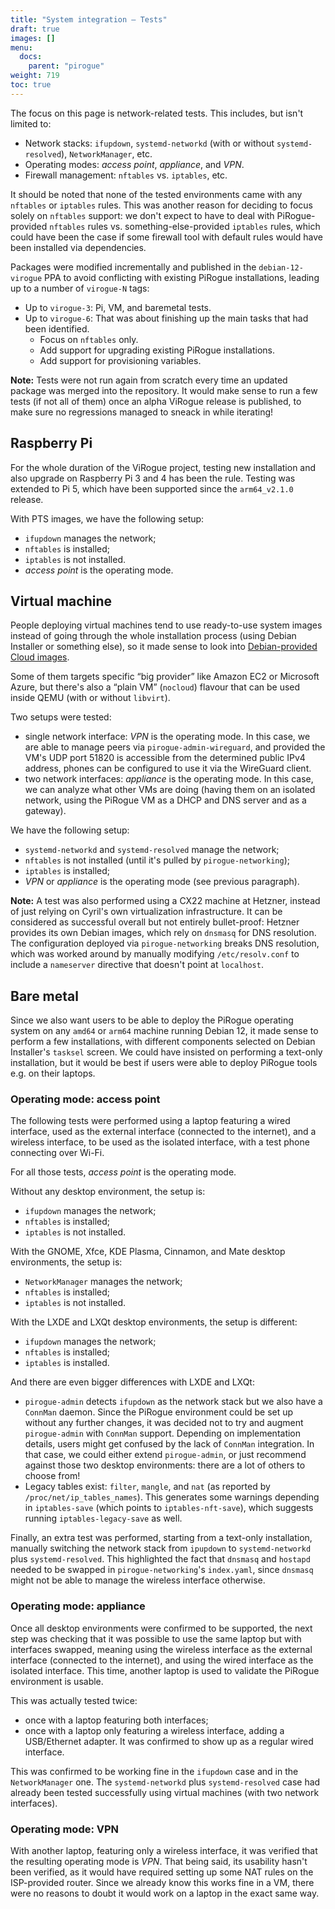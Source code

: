 ```yaml
---
title: "System integration — Tests"
draft: true
images: []
menu:
  docs:
    parent: "pirogue"
weight: 719
toc: true
---
```


The focus on this page is network-related tests. This includes, but isn't
limited to:

 - Network stacks: `ifupdown`, `systemd-networkd` (with or without
   `systemd-resolved`), `NetworkManager`, etc.
 - Operating modes: *access point*, *appliance*, and *VPN*.
 - Firewall management: `nftables` vs. `iptables`, etc.

It should be noted that none of the tested environments came with any `nftables`
or `iptables` rules. This was another reason for deciding to focus solely on
`nftables` support: we don't expect to have to deal with PiRogue-provided
`nftables` rules vs. something-else-provided `iptables` rules, which could have
been the case if some firewall tool with default rules would have been installed
via dependencies.

Packages were modified incrementally and published in the `debian-12-virogue`
PPA to avoid conflicting with existing PiRogue installations, leading up to
a number of `virogue-N` tags:

 - Up to `virogue-3`: Pi, VM, and baremetal tests.
 - Up to `virogue-6`: That was about finishing up the main tasks that had been
   identified.
    + Focus on `nftables` only.
    + Add support for upgrading existing PiRogue installations.
    + Add support for provisioning variables.

**Note:** Tests were not run again from scratch every time an updated package
was merged into the repository. It would make sense to run a few tests (if not
all of them) once an alpha ViRogue release is published, to make sure no
regressions managed to sneack in while iterating!


## Raspberry Pi

For the whole duration of the ViRogue project, testing new installation and also
upgrade on Raspberry Pi 3 and 4 has been the rule. Testing was extended to Pi 5,
which have been supported since the `arm64_v2.1.0` release.

With PTS images, we have the following setup:

 - `ifupdown` manages the network;
 - `nftables` is installed;
 - `iptables` is not installed.
 - *access point* is the operating mode.


## Virtual machine

People deploying virtual machines tend to use ready-to-use system images instead
of going through the whole installation process (using Debian Installer or
something else), so it made sense to look into
[Debian-provided Cloud images](https://cloud.debian.org/).

Some of them targets specific “big provider” like Amazon EC2 or Microsoft Azure,
but there's also a “plain VM” (`nocloud`) flavour that can be used inside QEMU
(with or without `libvirt`).

Two setups were tested:

 - single network interface: *VPN* is the operating mode. In this case, we are
   able to manage peers via `pirogue-admin-wireguard`, and provided the VM's UDP
   port 51820 is accessible from the determined public IPv4 address, phones can
   be configured to use it via the WireGuard client.
 - two network interfaces: *appliance* is the operating mode. In this case, we
   can analyze what other VMs are doing (having them on an isolated network,
   using the PiRogue VM as a DHCP and DNS server and as a gateway).

We have the following setup:
 - `systemd-networkd` and `systemd-resolved` manage the network;
 - `nftables` is not installed (until it's pulled by `pirogue-networking`);
 - `iptables` is installed;
 - *VPN* or *appliance* is the operating mode (see previous paragraph).

**Note:** A test was also performed using a CX22 machine at Hetzner, instead of
just relying on Cyril's own virtualization infrastructure. It can be considered
as successful overall but not entirely bullet-proof: Hetzner provides its own
Debian images, which rely on `dnsmasq` for DNS resolution. The configuration
deployed via `pirogue-networking` breaks DNS resolution, which was worked around
by manually modifying `/etc/resolv.conf` to include a `nameserver` directive
that doesn't point at `localhost`.


## Bare metal

Since we also want users to be able to deploy the PiRogue operating system on
any `amd64` or `arm64` machine running Debian 12, it made sense to perform a few
installations, with different components selected on Debian Installer's
`tasksel` screen. We could have insisted on performing a text-only installation,
but it would be best if users were able to deploy PiRogue tools e.g. on their
laptops.


### Operating mode: access point

The following tests were performed using a laptop featuring a wired interface,
used as the external interface (connected to the internet), and a wireless
interface, to be used as the isolated interface, with a test phone connecting
over Wi-Fi.

For all those tests, *access point* is the operating mode.

Without any desktop environment, the setup is:

 - `ifupdown` manages the network;
 - `nftables` is installed;
 - `iptables` is not installed.

With the GNOME, Xfce, KDE Plasma, Cinnamon, and Mate desktop environments, the
setup is:

 - `NetworkManager` manages the network;
 - `nftables` is installed;
 - `iptables` is not installed.

With the LXDE and LXQt desktop environments, the setup is different:

 - `ifupdown` manages the network;
 - `nftables` is installed;
 - `iptables` is installed.

And there are even bigger differences with LXDE and LXQt:

 - `pirogue-admin` detects `ifupdown` as the network stack but we also have
   a `ConnMan` daemon. Since the PiRogue environment could be set up without any
   further changes, it was decided not to try and augment `pirogue-admin` with
   `ConnMan` support. Depending on implementation details, users might get
   confused by the lack of `ConnMan` integration. In that case, we could either
   extend `pirogue-admin`, or just recommend against those two desktop
   environments: there are a lot of others to choose from!
 - Legacy tables exist: `filter`, `mangle`, and `nat` (as reported by
   `/proc/net/ip_tables_names`). This generates some warnings depending in
   `iptables-save` (which points to `iptables-nft-save`), which suggests running
   `iptables-legacy-save` as well.

Finally, an extra test was performed, starting from a text-only installation,
manually switching the network stack from `ipupdown` to `systemd-networkd` plus
`systemd-resolved`. This highlighted the fact that `dnsmasq` and `hostapd`
needed to be swapped in `pirogue-networking`'s `index.yaml`, since `dnsmasq`
might not be able to manage the wireless interface otherwise.


### Operating mode: appliance

Once all desktop environments were confirmed to be supported, the next step was
checking that it was possible to use the same laptop but with interfaces
swapped, meaning using the wireless interface as the external interface
(connected to the internet), and using the wired interface as the isolated
interface. This time, another laptop is used to validate the PiRogue environment
is usable.

This was actually tested twice:

 - once with a laptop featuring both interfaces;
 - once with a laptop only featuring a wireless interface, adding a USB/Ethernet
   adapter. It was confirmed to show up as a regular wired interface.

This was confirmed to be working fine in the `ifupdown` case and in the
`NetworkManager` one. The `systemd-networkd` plus `systemd-resolved` case had
already been tested successfully using virtual machines (with two network
interfaces).


### Operating mode: VPN

With another laptop, featuring only a wireless interface, it was verified that
the resulting operating mode is *VPN*. That being said, its usability hasn't
been verified, as it would have required setting up some NAT rules on the
ISP-provided router. Since we already know this works fine in a VM, there were
no reasons to doubt it would work on a laptop in the exact same way.
